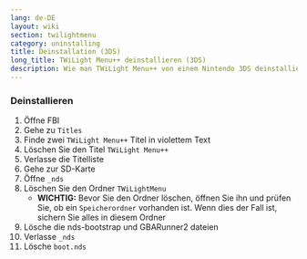 ```yaml
---
lang: de-DE
layout: wiki
section: twilightmenu
category: uninstalling
title: Deinstallation (3DS)
long_title: TWiLight Menu++ deinstallieren (3DS)
description: Wie man TWiLight Menu++ von einem Nintendo 3DS deinstalliert
---
```


### Deinstallieren
1. Öffne FBI
1. Gehe zu `Titles`
1. Finde zwei `TWiLight Menu++` Titel in violettem Text
1. Löschen Sie den Titel `TWiLight Menu++`
1. Verlasse die Titelliste
1. Gehe zur SD-Karte
1. Öffne `_nds`
1. Löschen Sie den Ordner `TWiLightMenu`
    - **WICHTIG:** Bevor Sie den Ordner löschen, öffnen Sie ihn und prüfen Sie, ob ein `Speicherordner` vorhanden ist. Wenn dies der Fall ist, sichern Sie alles in diesem Ordner
1. Lösche die nds-bootstrap und GBARunner2 dateien
1. Verlasse `_nds`
1. Lösche `boot.nds`
